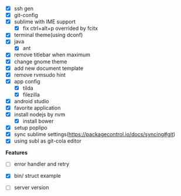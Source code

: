 
- [x] ssh gen
- [x] git-config
- [x] sublime with IME support
	- [x] fix ctrl+alt+p overrided by fcitx
- [x] terminal theme(using dconf)
- [x] java
	- [x] ant
- [x] remove titlebar when maximum
- [x] change gnome theme
- [x] add new document template
- [x] remove rvmsudo hint
- [x] app config
	- [x] tilda
	- [x] filezilla
- [x] android studio
- [x] favorite application
- [x] install nodejs by nvm
	- [x] install bower
- [x] setup poplipo
- [x] sync sublime settings(https://packagecontrol.io/docs/syncing#git)
- [x] using subl as git-cola editor

**Features**
- [ ] error handler and retry
- [x] bin/ struct example
- [ ] server version


